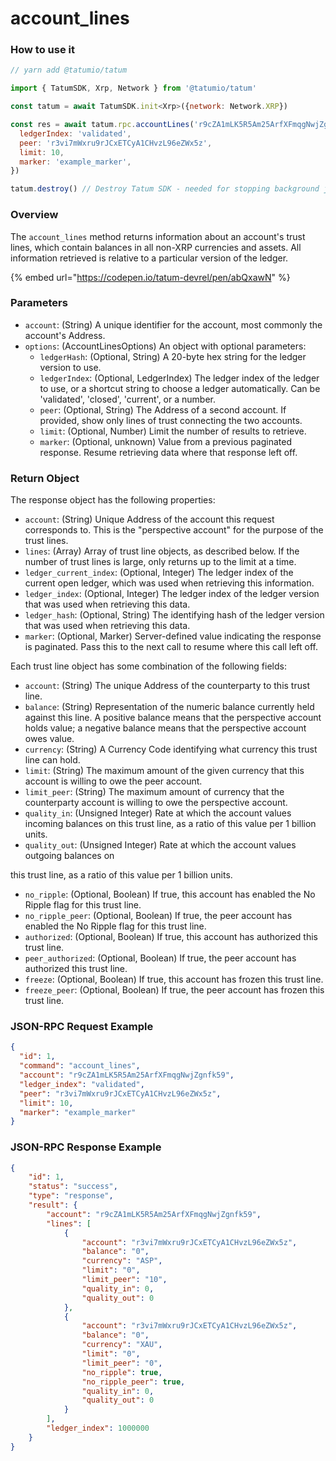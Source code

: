 # account\_lines

### How to use it&#x20;

```javascript
// yarn add @tatumio/tatum

import { TatumSDK, Xrp, Network } from '@tatumio/tatum'

const tatum = await TatumSDK.init<Xrp>({network: Network.XRP})

const res = await tatum.rpc.accountLines('r9cZA1mLK5R5Am25ArfXFmqgNwjZgnfk59', {
  ledgerIndex: 'validated',
  peer: 'r3vi7mWxru9rJCxETCyA1CHvzL96eZWx5z',
  limit: 10,
  marker: 'example_marker',
})

tatum.destroy() // Destroy Tatum SDK - needed for stopping background jobs
```

### Overview

The `account_lines` method returns information about an account's trust lines, which contain balances in all non-XRP currencies and assets. All information retrieved is relative to a particular version of the ledger.

{% embed url="https://codepen.io/tatum-devrel/pen/abQxawN" %}

### Parameters

* `account`: (String) A unique identifier for the account, most commonly the account's Address.
* `options`: (AccountLinesOptions) An object with optional parameters:
  * `ledgerHash`: (Optional, String) A 20-byte hex string for the ledger version to use.
  * `ledgerIndex`: (Optional, LedgerIndex) The ledger index of the ledger to use, or a shortcut string to choose a ledger automatically. Can be 'validated', 'closed', 'current', or a number.
  * `peer`: (Optional, String) The Address of a second account. If provided, show only lines of trust connecting the two accounts.
  * `limit`: (Optional, Number) Limit the number of results to retrieve.
  * `marker`: (Optional, unknown) Value from a previous paginated response. Resume retrieving data where that response left off.

### Return Object

The response object has the following properties:

* `account`: (String) Unique Address of the account this request corresponds to. This is the "perspective account" for the purpose of the trust lines.
* `lines`: (Array) Array of trust line objects, as described below. If the number of trust lines is large, only returns up to the limit at a time.
* `ledger_current_index`: (Optional, Integer) The ledger index of the current open ledger, which was used when retrieving this information.
* `ledger_index`: (Optional, Integer) The ledger index of the ledger version that was used when retrieving this data.
* `ledger_hash`: (Optional, String) The identifying hash of the ledger version that was used when retrieving this data.
* `marker`: (Optional, Marker) Server-defined value indicating the response is paginated. Pass this to the next call to resume where this call left off.

Each trust line object has some combination of the following fields:

* `account`: (String) The unique Address of the counterparty to this trust line.
* `balance`: (String) Representation of the numeric balance currently held against this line. A positive balance means that the perspective account holds value; a negative balance means that the perspective account owes value.
* `currency`: (String) A Currency Code identifying what currency this trust line can hold.
* `limit`: (String) The maximum amount of the given currency that this account is willing to owe the peer account.
* `limit_peer`: (String) The maximum amount of currency that the counterparty account is willing to owe the perspective account.
* `quality_in`: (Unsigned Integer) Rate at which the account values incoming balances on this trust line, as a ratio of this value per 1 billion units.
* `quality_out`: (Unsigned Integer) Rate at which the account values outgoing balances on

this trust line, as a ratio of this value per 1 billion units.

* `no_ripple`: (Optional, Boolean) If true, this account has enabled the No Ripple flag for this trust line.
* `no_ripple_peer`: (Optional, Boolean) If true, the peer account has enabled the No Ripple flag for this trust line.
* `authorized`: (Optional, Boolean) If true, this account has authorized this trust line.
* `peer_authorized`: (Optional, Boolean) If true, the peer account has authorized this trust line.
* `freeze`: (Optional, Boolean) If true, this account has frozen this trust line.
* `freeze_peer`: (Optional, Boolean) If true, the peer account has frozen this trust line.

### JSON-RPC Request Example

```json
{
  "id": 1,
  "command": "account_lines",
  "account": "r9cZA1mLK5R5Am25ArfXFmqgNwjZgnfk59",
  "ledger_index": "validated",
  "peer": "r3vi7mWxru9rJCxETCyA1CHvzL96eZWx5z",
  "limit": 10,
  "marker": "example_marker"
}
```

### JSON-RPC Response Example

```json
{
    "id": 1,
    "status": "success",
    "type": "response",
    "result": {
        "account": "r9cZA1mLK5R5Am25ArfXFmqgNwjZgnfk59",
        "lines": [
            {
                "account": "r3vi7mWxru9rJCxETCyA1CHvzL96eZWx5z",
                "balance": "0",
                "currency": "ASP",
                "limit": "0",
                "limit_peer": "10",
                "quality_in": 0,
                "quality_out": 0
            },
            {
                "account": "r3vi7mWxru9rJCxETCyA1CHvzL96eZWx5z",
                "balance": "0",
                "currency": "XAU",
                "limit": "0",
                "limit_peer": "0",
                "no_ripple": true,
                "no_ripple_peer": true,
                "quality_in": 0,
                "quality_out": 0
            }
        ],
        "ledger_index": 1000000
    }
}
```
